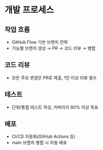 # 개발 프로세스

## 작업 흐름

- GitHub Flow 기반 브랜치 전략
- 기능별 브랜치 생성 → PR → 코드 리뷰 → 병합

## 코드 리뷰

- 모든 주요 변경은 PR로 제출, 1인 이상 리뷰 필수

## 테스트

- 단위/통합 테스트 작성, 커버리지 80% 이상 목표

## 배포

- CI/CD 자동화(GitHub Actions 등)
- main 브랜치 병합 시 자동 배포
